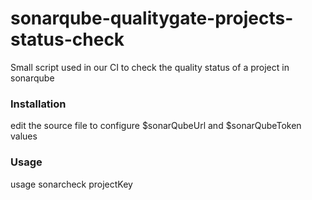 # sonarqube-qualitygate-projects-status-check
Small script used in our CI to check the quality status of a project in sonarqube

### Installation
edit the source file to configure $sonarQubeUrl and $sonarQubeToken values

### Usage
usage sonarcheck projectKey
